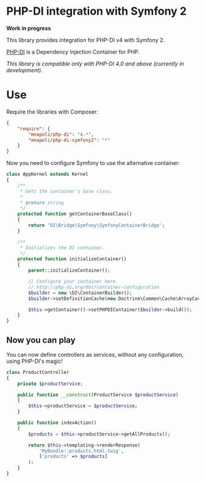 # PHP-DI integration with Symfony 2

**Work in progress**

This library provides integration for PHP-DI v4 with Symfony 2.

[PHP-DI](php-di.org) is a Dependency Injection Container for PHP.

*This library is compatible only with PHP-DI 4.0 and above (currently in development).*

# Use

Require the libraries with Composer:

```json
{
    "require": {
        "mnapoli/php-di": "4.*",
        "mnapoli/php-di-symfony2": "*"
    }
}
```

Now you need to configure Symfony to use the alternative container:

```php
class AppKernel extends Kernel
{
    /**
     * Gets the container's base class.
     *
     * @return string
     */
    protected function getContainerBaseClass()
    {
        return 'DI\Bridge\Symfony\SymfonyContainerBridge';
    }

    /**
     * Initializes the DI container.
     */
    protected function initializeContainer()
    {
        parent::initializeContainer();

        // Configure your container here
        // http://php-di.org/doc/container-configuration
        $builder = new \DI\ContainerBuilder();
        $builder->setDefinitionCache(new Doctrine\Common\Cache\ArrayCache());

        $this->getContainer()->setPHPDIContainer($builder->build());
    }
}
```

## Now you can play

You can now define controllers as services, without any configuration, using PHP-DI's magic!

```php
class ProductController
{
    private $productService;

    public function __construct(ProductService $productService)
    {
        $this->productService = $productService;
    }

    public function indexAction()
    {
        $products = $this->productService->getAllProducts();

        return $this->templating->renderResponse(
            'MyBundle::products.html.twig',
            ['products' => $products]
        );
    }
}
```
